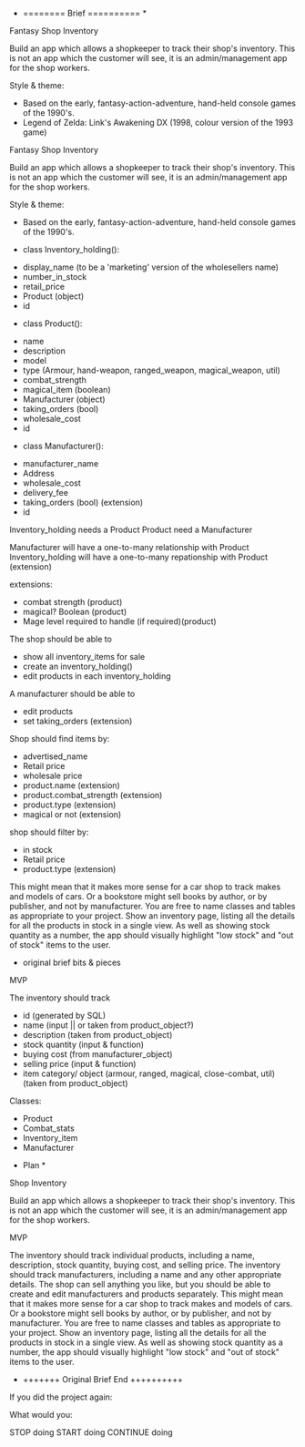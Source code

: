 * ======== Brief ========== *

Fantasy Shop Inventory

Build an app which allows a shopkeeper to track their shop's inventory. This is not an app which the customer will see, it is an admin/management app for the shop workers.

Style & theme: 
- Based on the early, fantasy-action-adventure, hand-held console games of the 1990's. 
 - Legend of Zelda: Link's Awakening DX (1998, colour version of the 1993 game)

Fantasy Shop Inventory

Build an app which allows a shopkeeper to track their shop's inventory. This is not an app which the customer will see, it is an admin/management app for the shop workers.

Style & theme: 
- Based on the early, fantasy-action-adventure, hand-held console games of the 1990's. 

<!-- 
Inventory_holding seperate from Product,
because:
- some inventory info won't be needed by product (ie., Ad_name, retail_price)
- shop keeper would choose advertised_name, number_to_stock, & set retail_price - but wouldn't edit/set any of the procut details. So makes sense to handle them seperately.
- possible multiple types of same product?
- manufacturer could update the product but this wouldn't impact the Inventory_holding UNTIL the shop buys more!
- shop could sub different manufacturers products under same name/price
 -->


<!-- class plans -->
* class Inventory_holding():
 - display_name (to be a 'marketing' version of the wholesellers name)
 - number_in_stock
 - retail_price
 - Product (object)
 - id

 * class Product():
 - name
 - description
 - model
 - type (Armour, hand-weapon, ranged_weapon, magical_weapon, util)
 - combat_strength
 - magical_item (boolean)
 - Manufacturer (object)
 - taking_orders (bool)
 - wholesale_cost
 - id

 * class Manufacturer():
 - manufacturer_name
 - Address
 - wholesale_cost
 - delivery_fee
 - taking_orders (bool) (extension)
 - id 

 <!-- class relationships -->
 Inventory_holding needs a Product
 Product need a Manufacturer

<!-- database relationships -->
 Manufacturer will have a one-to-many relationship with Product
 Inventory_holding will have a one-to-many repationship with Product (extension)

extensions:
- combat strength (product)
- magical? Boolean (product)
- Mage level required to handle (if required)(product)

<!-- functionality -->

The shop should be able to
- show all inventory_items for sale
- create an inventory_holding()
- edit products in each inventory_holding

A manufacturer should be able to
- edit products
- set taking_orders (extension)

Shop should find items by:
- advertised_name
- Retail price
- wholesale price
- product.name (extension)
- product.combat_strength (extension)
- product.type (extension)
- magical or not (extension)

shop should filter by:
- in stock
- Retail price
- product.type (extension)

<!-- notes -->

This might mean that it makes more sense for a car shop to track makes and models of cars. Or a bookstore might sell books by author, or by publisher, and not by manufacturer. You are free to name classes and tables as appropriate to your project.
Show an inventory page, listing all the details for all the products in stock in a single view.
As well as showing stock quantity as a number, the app should visually highlight "low stock" and "out of stock" items to the user.

<!-- * ========= Brief End ========= * -->

<!-- Original brief & disused edits below -->
* original brief bits & pieces 

MVP

The inventory should track
- id (generated by SQL)
- name (input || or taken from product_object?)
- description (taken from product_object)
- stock quantity (input & function)
- buying cost (from manufacturer_object)
- selling price (input & function)
- item category/ object (armour, ranged, magical, close-combat, util) (taken from product_object)

Classes:
- Product
- Combat_stats
- Inventory_item
- Manufacturer 

* Plan *

<!-- * +++++++ Original Brief ++++++++++ -->
Shop Inventory

Build an app which allows a shopkeeper to track their shop's inventory. This is not an app which the customer will see, it is an admin/management app for the shop workers.

MVP

The inventory should track individual products, including a name, description, stock quantity, buying cost, and selling price.
The inventory should track manufacturers, including a name and any other appropriate details.
The shop can sell anything you like, but you should be able to create and edit manufacturers and products separately.
This might mean that it makes more sense for a car shop to track makes and models of cars. Or a bookstore might sell books by author, or by publisher, and not by manufacturer. You are free to name classes and tables as appropriate to your project.
Show an inventory page, listing all the details for all the products in stock in a single view.
As well as showing stock quantity as a number, the app should visually highlight "low stock" and "out of stock" items to the user.

* +++++++ Original Brief End ++++++++++


If you did the project again: 

What would you:

STOP doing
START doing
CONTINUE doing 